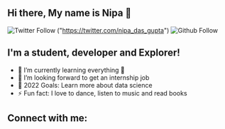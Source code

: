 ## Hi there, My name is Nipa 👋

![Twitter Follow](https://img.shields.io/twitter/follow/nipa_das_gupta?color=orange&style=for-the-badge) ("https://twitter.com/nipa_das_gupta")
![Github Follow](https://img.shields.io/github/followers/NipaDasGupta?color=purple&logo=github&style=for-the-badge)

## I'm a student, developer and Explorer!
- 🌱 I’m currently learning everything 🤣
- 🏢 I’m looking forward to get an internship job
- 🥅 2022 Goals: Learn more about data science
- ⚡ Fun fact: I love to dance, listen to music and read books 

## Connect with me:
